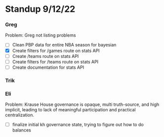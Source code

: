 # Standup 9/12/22

### Greg
Problem: Greg not listing problems
- [ ] Clean PBP data for entire NBA season for bayesian
- [X] Create filters for /games route on stats API
- [ ] Create /teams route on stats API
- [ ] Create filters for /teams route on stats API 
- [ ] Create documentation for stats API

### Trik



### Eli
Problem: Krause House governance is opaque, multi truth-source, and high implicit, leading to lack of meaningful participation and practical centralization.
- [ ] finalize initial kh governance state, trying to figure out how to do balances

